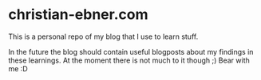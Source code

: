 # christian-ebner.com

This is a personal repo of my blog that I use to learn stuff.

In the future the blog should contain useful blogposts about my findings in these learnings.
At the moment there is not much to it though ;) Bear with me :D